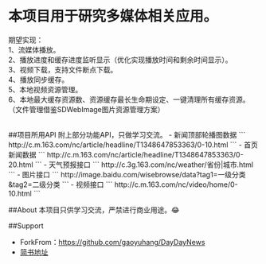 
本项目用于研究多媒体相关应用。
==
期望实现：<br>
1、流媒体播放。<br>
2、播放进度和缓存进度监听显示（优化实现播放时间和剩余时间显示）。<br>
3、视频下载，支持文件断点下载。<br>
4、播放同步缓存。<br>
5、本地视频资源管理。<br>
6、本地最大缓存资源数、资源缓存最长生命期设定、一键清理所有缓存资源。（文件管理借鉴SDWebImage图片资源管理方案）<br>

<br>
##项目所用API
附上部分功能API，只做学习交流。
- 新闻顶部轮播图数据
  ```
  http://c.m.163.com/nc/article/headline/T1348647853363/0-10.html
  ```
- 首页新闻数据
 ```
 http://c.m.163.com/nc/article/headline/T1348647853363/0-20.html
 ```
- 天气预报接口
 ```
 http://c.3g.163.com/nc/weather/省份|城市.html
 ```
- 图片接口
 ```
 http://image.baidu.com/wisebrowse/data?tag1=一级分类&tag2=二级分类
 ```
- 视频接口
 ```
 http://c.m.163.com/nc/video/home/0-10.html
 ```

##About
本项目只供学习交流，严禁进行商业用途。:joy:

##Support
- ForkFrom：https://github.com/gaoyuhang/DayDayNews
- [简书地址](http://www.jianshu.com/users/85973c3d2045/latest_articles)






